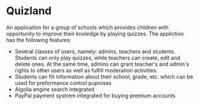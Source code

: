 # Quizland

An application for a group of schools which provides children with opportunity to improve their knoledge by playing quizzes.
The appliction has the following features:
- Several classes of users, namely: admins, teachers and students. Students can only play quizzes, while teachers can create, edit and delete ones. At the same time, admins can grant teacher's and admin's rights to other users as well as fulfill moderation activities.
- Students can fill information about their school, grade, etc. which can be used for preformance control puproses
- Algolia engine search integrated
- PayPal payment systrem integrated for buying premium accounts

